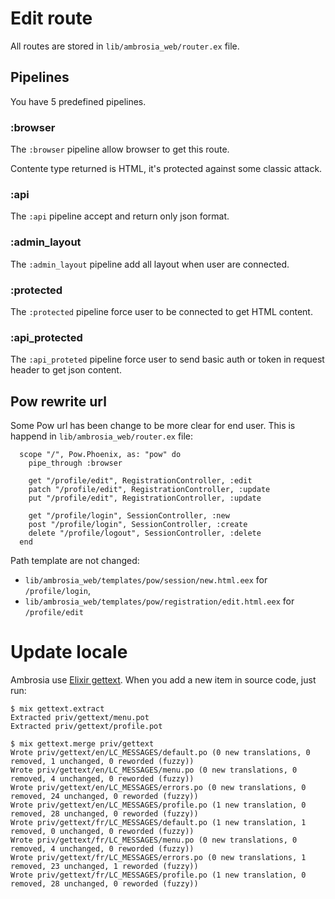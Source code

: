 # Edit route

All routes are stored in `lib/ambrosia_web/router.ex` file.

## Pipelines

You have 5 predefined pipelines.

### :browser

The `:browser` pipeline allow browser to get this route.

Contente type returned is HTML, it's protected against some classic attack.

### :api

The `:api` pipeline accept and return only json format.

### :admin_layout

The `:admin_layout` pipeline add all layout when user are connected.

### :protected

The `:protected` pipeline force user to be connected to get HTML content.

### :api_protected

The `:api_proteted` pipeline force user to send basic auth or token in request header to get json content.

## Pow rewrite url

Some Pow url has been change to be more clear for end user. This is happend in `lib/ambrosia_web/router.ex` file:
```
  scope "/", Pow.Phoenix, as: "pow" do
    pipe_through :browser

    get "/profile/edit", RegistrationController, :edit
    patch "/profile/edit", RegistrationController, :update
    put "/profile/edit", RegistrationController, :update

    get "/profile/login", SessionController, :new
    post "/profile/login", SessionController, :create
    delete "/profile/logout", SessionController, :delete
  end
```

Path template are not changed:
 - `lib/ambrosia_web/templates/pow/session/new.html.eex` for `/profile/login`,
 - `lib/ambrosia_web/templates/pow/registration/edit.html.eex` for `/profile/edit`

# Update locale

Ambrosia use [Elixir gettext](https://github.com/elixir-gettext/gettext). When you add a new item in source code, just run:
```
$ mix gettext.extract
Extracted priv/gettext/menu.pot
Extracted priv/gettext/profile.pot

$ mix gettext.merge priv/gettext
Wrote priv/gettext/en/LC_MESSAGES/default.po (0 new translations, 0 removed, 1 unchanged, 0 reworded (fuzzy))
Wrote priv/gettext/en/LC_MESSAGES/menu.po (0 new translations, 0 removed, 4 unchanged, 0 reworded (fuzzy))
Wrote priv/gettext/en/LC_MESSAGES/errors.po (0 new translations, 0 removed, 24 unchanged, 0 reworded (fuzzy))
Wrote priv/gettext/en/LC_MESSAGES/profile.po (1 new translation, 0 removed, 28 unchanged, 0 reworded (fuzzy))
Wrote priv/gettext/fr/LC_MESSAGES/default.po (1 new translation, 1 removed, 0 unchanged, 0 reworded (fuzzy))
Wrote priv/gettext/fr/LC_MESSAGES/menu.po (0 new translations, 0 removed, 4 unchanged, 0 reworded (fuzzy))
Wrote priv/gettext/fr/LC_MESSAGES/errors.po (0 new translations, 1 removed, 23 unchanged, 1 reworded (fuzzy))
Wrote priv/gettext/fr/LC_MESSAGES/profile.po (1 new translation, 0 removed, 28 unchanged, 0 reworded (fuzzy))
```

